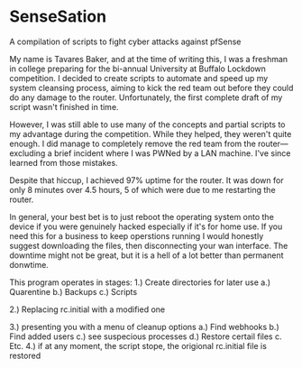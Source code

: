 # SenseSation
A compilation of scripts to fight cyber attacks against pfSense

My name is Tavares Baker, and at the time of writing this, I was a freshman in college preparing for the bi-annual University at Buffalo Lockdown competition. I decided to create scripts to automate and speed up my system cleansing process, aiming to kick the red team out before they could do any damage to the router. Unfortunately, the first complete draft of my script wasn't finished in time.

However, I was still able to use many of the concepts and partial scripts to my advantage during the competition. While they helped, they weren't quite enough. I did manage to completely remove the red team from the router—excluding a brief incident where I was PWNed by a LAN machine. I've since learned from those mistakes.

Despite that hiccup, I achieved 97% uptime for the router. It was down for only 8 minutes over 4.5 hours, 5 of which were due to me restarting the router.

In general, your best bet is to just reboot the operating system onto the device if you were genuinely hacked especially if it's for home use. If you need this for a business to keep operstions running I would honestly suggest downloading the files, then disconnecting your wan interface. The downtime might not be great, but it is a hell of a lot better than permanent donwtime. 

This program operates in stages:
1.) Create directories for later use
    a.) Quarentine
    b.) Backups
    c.) Scripts
    
2.) Replacing rc.initial with a modified one

3.) presenting you with a menu of cleanup options
    a.) Find webhooks
    b.) Find added users
    c.) see suspecious processes
    d.) Restore certail files
    c. Etc.
4.) if at any moment, the script stope, the origional rc.initial file is restored
